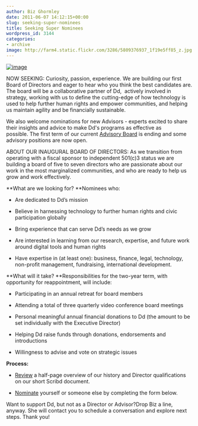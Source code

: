 ```yaml
---
author: Biz Ghormley
date: 2011-06-07 14:12:15+00:00
slug: seeking-super-nominees
title: Seeking Super Nominees
wordpress_id: 3144
categories:
- archive
image: http://farm4.static.flickr.com/3286/5809376937_1f19e5ff85_z.jpg
---
```


[![image](http://farm4.static.flickr.com/3286/5809376937_1f19e5ff85_z.jpg)](http://teardroptc.deviantart.com/art/Pinoy-Superheroes-74243511?q=boost%3Apopular%20age_sigma%3A24h%20age_scale%3A5%20superheroes&qo=5)

NOW SEEKING: Curiosity, passion, experience. We are building our first Board of Directors and eager to hear who you think the best candidates are. The board will be a collaborative partner of Dd,  actively involved in strategy, working with us to define the cutting-edge of how technology is used to help further human rights and empower communities, and helping us maintain agility and be financially sustainable.

We also welcome nominations for new Advisors - experts excited to share their insights and advice to make Dd's programs as effective as possible. The first term of our current [Advisory Board](http://tieppu.com/who-we-are/advisors/) is ending and some advisory positions are now open.

ABOUT OUR INAUGURAL BOARD OF DIRECTORS: As we transition from operating with a fiscal sponsor to independent 501(c)3 status we are building a board of five to seven directors who are passionate about our work in the most marginalized communities, and who are ready to help us grow and work effectively.

**What are we looking for? **Nominees who:



	
  * Are dedicated to Dd’s mission

	
  * Believe in harnessing technology to further human rights and civic participation globally

	
  * Bring experience that can serve Dd’s needs as we grow

	
  * Are interested in learning from our research, expertise, and future work around digital tools and human rights

	
  * Have expertise in (at least one): business, finance, legal, technology, non-profit management, fundraising, international development.


**What will it take? **Responsibilities for the two-year term, with opportunity for reappointment, will include:



	
  * Participating in an annual retreat for board members

	
  * Attending a total of three quarterly video conference board meetings

	
  * Personal meaningful annual financial donations to Dd (the amount to be set individually with the Executive Director)

	
  * Helping Dd raise funds through donations, endorsements and introductions

	
  * Willingness to advise and vote on strategic issues


**Process:**



	
  * [Review](http://www.scribd.com/doc/55766608/Dd-Board-of-Director-Solicitation) a half-page overview of our history and Director qualifications on our short Scribd document.

	
  * [Nominate](https://spreadsheets.google.com/a/tieppu.com/spreadsheet/viewform?hl=en_US&formkey=dGJEZk5zNDRVNTczNlNVSHp0LWxldFE6MQ#gid=0) yourself or someone else by completing the form below.

Want to support Dd, but not as a Director or Advisor?Drop Biz a line, anyway. She will contact you to schedule a conversation and explore next steps. Thank you!


